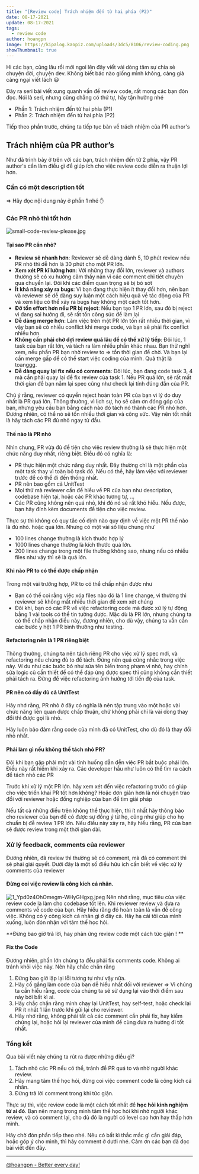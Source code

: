 ```yaml
---
title: "[Review code] Trách nhiệm đến từ hai phía (P2)"
date: 08-17-2021
update: 08-17-2021
tags:
  - review code
author: hoangpn
image: https://kipalog.kaopiz.com/uploads/3dc5/8106/review-coding.png
showThumbnail: true
---
```



Hi các bạn, cũng lâu rồi mới ngoi lên đây viết vài dòng tâm sự chia sẻ chuyện đời, chuyện dev. Không biết bác nào giống mình không, càng già càng ngại viết lách :smiley: 

Đây ra seri bài viết xung quanh vấn đề review code, rất mong các bạn đón đọc. Nói là seri, nhưng cũng chẳng có thứ tự, hãy tận hưởng nhé

- Phần 1: Trách nhiệm đến từ hai phía (P1)
- Phần 2: Trách nhiệm đến từ hai phía (P2)


Tiếp theo phần trước, chúng ta tiếp tục bàn về trách nhiệm của PR author's

## Trách nhiệm của PR author’s
Như đã trình bày ở trên với các bạn, trách nhiệm đến từ 2 phía, vậy PR author's cần làm điều gì để giúp ích cho việc review code diễn ra thuận lợi hơn.
 
### Cần có một description tốt
=> Hãy đọc nội dung này ở phần 1 nhé :hand: 

### Các PR nhỏ thì tốt hơn
![small-code-review-please.jpg](https://images.viblo.asia/9b5c9b50-19f0-4889-a468-85674c2e9f07.jpg)

#### Tại sao PR cần nhỏ?
-  **Review sẽ nhanh hơn**: Reviewer sẽ dễ dàng dành 5, 10 phút review nếu PR nhỏ thì dễ hơn là 30 phút cho một PR lớn.
-  **Xem xét PR kĩ lưỡng hơn**: Với những thay đổi lớn, reviewer và authors thường sẽ có xu hướng cảm thấy nản vì các comment chi tiết chuyên qua chuyển lại. Đôi khi các điểm quan trọng sẽ bị bỏ sót
-  **Ít khả năng xảy ra bugs**: Vì bạn đang thực hiện ít thay đổi hơn, nên bạn và reviewer sẽ dễ dàng suy luận một cách hiệu quả về tác động của PR và xem liệu có thể xảy ra bugs hay không một cách tốt hơn.
-  **Đỡ tốn effort hơn nếu PR bị reject**: Nếu bạn tạo 1 PR lớn, sau đó bị reject vì đang sai hướng đi, sẽ rất tốn công sức để làm lại
-  **Dễ dàng merge hơn**: Làm việc trên một PR lớn tốn rất nhiều thời gian, vì vậy bạn sẽ có nhiều conflict khi merge code, và bạn sẽ phải fix conflict nhiều hơn.
-  **Không cần phải chờ đợi review quá lâu để có thể xử  lý tiếp**: Đôi lúc, 1 task của bạn rất lớn, và tách ra làm nhiều phần khác nhau. Bạn thử nghĩ xem, nếu phần PR bạn nhờ review to => tổn thời gian để chờ. Và bạn lại cần merge gấp để có thể start việc coding của mình. Quả thật là toanggg.
-  **Dễ dàng quay lại fix nếu có comments**: Đôi lúc, bạn đang code task 3, 4 mà cần phải quay lại để fix review của task 1. Nếu PR quá lớn, sẽ rất mất thời gian để bạn nắm lại spec cũng như check lại tính đúng đắn của PR.

Chú ý rằng, reviewer có quyền reject hoàn toàn PR của bạn vì lý do duy nhất là PR quá lớn. Thông thường, vì lịch sự, họ sẽ cảm ơn đóng góp của bạn, nhưng yêu cầu bạn bằng cách nào đó tách nó thành các PR nhỏ hơn. Đương nhiên, có thể nó sẽ tốn nhiều thời gian và công sức. Vậy nên tốt nhất là hãy tách các PR đủ nhỏ ngay từ đầu.

#### Thế nào là PR nhỏ
Nhìn chung, PR vừa đủ để tiện cho việc review thường là sẽ thực hiện một chức năng duy nhất, riêng biệt. Điều đó có nghĩa là:
- PR thực hiện một chức năng duy nhất. Đây thường chỉ là một phần của một task thay vì toàn bộ task đó. Nếu có thể, hãy làm việc với reviewer trước để có thể đi đến thống nhất.
- PR nên bao gồm cả UnitTest
- Mọi thứ mà reviewer cần để hiểu về PR của bạn như description, codebase hiện tại, hoặc các PR khác tương tự, ...
- Các PR cũng không nên quá nhỏ, khi đó nó sẽ rất khó hiểu. Nếu được, bạn hãy đính kèm documents để tiện cho việc review.

Thực sự thì không có quy tắc cố định nào quy định về việc một PR thế nào là đủ nhỏ. hoặc quá lớn. Nhưng có một vài số liệu chung như
- 100 lines change thường là kích thước hợp lý
- 1000 lines change thường là kích thước quá lớn.
- 200 lines change trong một file thường không sao, nhưng nếu có nhiều files như vậy thì sẽ là quá lớn.

#### Khi nào PR to có thể được chấp nhận
Trong một vài trường hợp, PR to có thể chấp nhận được như
- Bạn có thể coi rằng việc xóa files nào đó là 1 line change, vì thường thì reviewer sẽ không mất nhiều thời gian để xem xét chúng
- Đôi khi, bạn có các PR về việc refactoring code mà được xử lý tự động bằng 1 vài tools có thể tin tưởng được. Mặc dù là PR lớn, nhưng chúng ta có thể chấp nhận điều này, đương nhiên, cho dù vậy, chúng ta vẫn cần các bước y hệt 1 PR bình thường như testing.

#### Refactoring nên là 1 PR riêng biệt
Thông thường, chúng ta nên tách riêng PR cho việc xử lý spec mới, và refactoring nếu chúng đủ to để tách. Đừng nên quá cứng nhắc trong việc này. Ví du như các bước bỏ như sửa tên biến trong phạm vi nhỏ,  hay chính sửa logic cũ cần thiết để có thể đáp ứng được spec thì cũng không cần thiết phải tách ra. Đừng để việc refactoring ảnh hưởng tới tiến độ của task.

#### PR nên có đẩy đủ cả UnitTest
Hãy nhớ rằng, PR nhỏ ở đây có nghĩa là nên tập trung vào một hoặc vài chức năng liên quan được chấp thuận, chứ không phải chỉ là vài dòng thay đổi thì được gọi là nhỏ.

Hãy luôn bảo đảm rằng code của mình đã có UnitTest, cho dù đó là thay đổi nhỏ nhất.

#### Phải làm gì nếu không thể tách nhỏ PR?
Đôi khi bạn gặp phải một vài tính huống dẫn đễn việc PR bắt buộc phải lớn. Điều này rất hiếm khi xảy ra. Các developer hầu như luôn có thể tìm ra cách để tách nhỏ các PR

Trước khi xử lý một PR lớn. hãy xem xét đến việc refactoring trước có giúp cho việc triển khai PR tốt hơn không? Hoặc đơn giản hơn là nói chuyện trao đổi với reviewer hoặc đồng nghiệp của bạn để tìm giải pháp

Nếu tất cả những điều trên không thể thực hiện, thì ít nhất hãy thông báo cho reviewer của bạn để có được sự đồng ý từ họ, cũng như giúp cho họ chuẩn bị đễ review 1 PR lớn. Nếu điều này xảy ra, hãy hiểu rằng, PR của bạn sẽ được review trong một thời gian dài.

### Xử lý feedback, comments của reviewer
Đương nhiên, đã review thì thường sẽ có comment, mà đã có comment thì sẽ phải giải quyết. Dưới đây là một số điều hữu ích cần biết về việc xử lý comments của reviewer

#### Đừng coi việc review là công kích cá nhân.
![1_Ypd0z4OhOmegm-WHyGHgxg.jpeg](https://images.viblo.asia/c447afe8-996a-462e-a960-79ecd8ff1e9a.jpeg)
Nên nhớ rằng, mục tiêu của việc review code là làm cho codebase tốt lên. Khi reviewer review và đưa ra comments về code của bạn. Hãy hiểu rằng đó hoàn toàn là vấn đề công việc. Không có ý công kích cá nhân gì ở đây cả. Hãy hạ cái tôi của mình xuống, luôn đón nhận với tâm thế học hỏi.

**Đừng bao giờ trả lời, hay phản ứng review code một cách tức giận !
**

#### Fix the Code
Đương nhiên, phần lớn chúng ta đều phải fix comments code. Không ai tránh khỏi việc này. Nên hãy chắc chắn rằng
1. Đừng bao giờ lặp lại lỗi tương tự như vậy nữa.
2. Hãy cố gắng làm code của bạn dễ hiểu nhất đối với reviewer => Vì chúng ta cần hiểu rằng, code của chúng ta sẽ sử dụng lại vào thời điểm sau này bởi bất kì ai.
3. Hãy chắc chắn rằng mình chạy lại UnitTest, hay self-test, hoặc check lại PR ít nhất 1 lần trước khi gửi lại cho reviewer.
4. Hãy nhớ rằng, không phải tất cả các comment cần phải fix, hay kiểm chứng lại, hoặc hỏi lại reviewer của mình để cùng đưa ra hướng đi tốt nhất.


### Tổng kết
Qua bài viết này chúng ta rút ra được những điều gì?
1. Tách nhỏ các PR nếu có thể, tránh để PR quá to và nhờ người khác review.
2. Hãy mang tâm thế học hỏi, đừng coi việc comment code là công kích cá nhân.
3. Đừng trả lời comment trong khi tức giận.

Thực sự thì, việc review code là một cách tốt nhất để **học hỏi kinh nghiệm từ ai đó**. Bạn nên mang trong mình tâm thế học hỏi khi nhờ người khác review, và có comment lại, cho dù đó là người có level cao hơn hay thấp hơn mình.

Hãy chờ đón phần tiếp theo nhé. Nêu có bất kì thắc mắc gì cần giải đáp, hoặc góp ý cho mình, thì hãy comment ở dưới nhé. Cảm ơn các bạn đã đọc bài viết đến đây.
___
[@hoangpn - Better every day!](https://hoangpn.com)